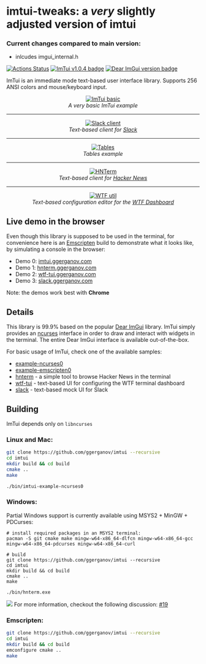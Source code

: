 imtui-tweaks: a *very* slightly adjusted version of imtui
=====
### Current changes compared to main version:
* inlcudes imgui_internal.h



[![Actions Status](https://github.com/ggerganov/imtui/workflows/CI/badge.svg)](https://github.com/ggerganov/imtui/actions)
[![ImTui v1.0.4 badge][changelog-badge]][changelog]
[![Dear ImGui version badge][imgui-version-badge]](https://github.com/ocornut/imgui)

ImTui is an immediate mode text-based user interface library. Supports 256 ANSI colors and mouse/keyboard input.

<p align="center">
  <a href="https://asciinema.org/a/JsUQsJyCchqlsQzm1P0CN4OJU">
    <img alt="ImTui basic" src="https://media.giphy.com/media/AcKDr9ZyW3RWyNZRg1/giphy.gif"></img>  
  </a>
  <br>
  <i>A very basic ImTui example</i>
</p>

---

<p align="center">
  <a href="https://slack.ggerganov.com">
    <img alt="Slack client" src="https://user-images.githubusercontent.com/1991296/180660513-e9471200-11b1-4e79-bec0-e2d313dfd6a6.gif"></img>  
  </a>
  <br>
  <i>Text-based client for <a href="https://slack.com">Slack</a></i>
</p>

---

<p align="center">
  <a href="https://imtui.ggerganov.com">
    <img alt="Tables" src="https://user-images.githubusercontent.com/1991296/140774086-285cb34f-0851-47b0-82e5-2e8a5bf174ac.gif"></img>  
  </a>
  <br>
  <i>Tables example</i>
</p>

---

<p align="center">
  <a href="https://github.com/ggerganov/hnterm">
    <img alt="HNTerm" src="https://user-images.githubusercontent.com/1991296/131371951-3af42be8-657e-4542-a46a-0370cfc431d8.gif"></img>  
  </a>
  <br>
  <i>Text-based client for <a href="https://news.ycombinator.com/news">Hacker News</a></i>
</p>

---

<p align="center">
  <a href="https://asciinema.org/a/VUKWZM70PxRCHueyPFXy9smU8">
    <img alt="WTF util" src="https://asciinema.org/a/VUKWZM70PxRCHueyPFXy9smU8.svg"></img>  
  </a>
  <br>
  <i>Text-based configuration editor for the <a href="https://wtfutil.com/">WTF Dashboard</a></i>
</p>

## Live demo in the browser

Even though this library is supposed to be used in the terminal, for convenience here is an [Emscripten](https://emscripten.org) build to demonstrate what it looks like, by simulating a console in the browser:

- Demo 0: [imtui.ggerganov.com](https://imtui.ggerganov.com/)
- Demo 1: [hnterm.ggerganov.com](https://hnterm.ggerganov.com/)
- Demo 2: [wtf-tui.ggerganov.com](https://wtf-tui.ggerganov.com/)
- Demo 3: [slack.ggerganov.com](https://slack.ggerganov.com/)

Note: the demos work best with **Chrome**

## Details

This library is 99.9% based on the popular [Dear ImGui](https://github.com/ocornut/imgui) library. ImTui simply provides an [ncurses](https://en.wikipedia.org/wiki/Ncurses) interface in order to draw and interact with widgets in the terminal. The entire Dear ImGui interface is available out-of-the-box.

For basic usage of ImTui, check one of the available samples:

- [example-ncurses0](https://github.com/ggerganov/imtui/blob/master/examples/ncurses0/main.cpp)
- [example-emscripten0](https://github.com/ggerganov/imtui/blob/master/examples/emscripten0/main.cpp)
- [hnterm](https://github.com/ggerganov/hnterm) - a simple tool to browse Hacker News in the terminal
- [wtf-tui](https://github.com/ggerganov/wtf-tui) - text-based UI for configuring the WTF terminal dashboard
- [slack](https://github.com/ggerganov/imtui/blob/master/examples/slack) - text-based mock UI for Slack

## Building

ImTui depends only on `libncurses`

###  Linux and Mac:

```bash
git clone https://github.com/ggerganov/imtui --recursive
cd imtui
mkdir build && cd build
cmake ..
make

./bin/imtui-example-ncurses0
```

### Windows:

Partial Windows support is currently available using MSYS2 + MinGW + PDCurses:

```
# install required packages in an MSYS2 terminal:
pacman -S git cmake make mingw-w64-x86_64-dlfcn mingw-w64-x86_64-gcc mingw-w64-x86_64-pdcurses mingw-w64-x86_64-curl

# build
git clone https://github.com/ggerganov/imtui --recursive
cd imtui
mkdir build && cd build
cmake ..
make

./bin/hnterm.exe
```
![](https://user-images.githubusercontent.com/1991296/103576542-fa5aef80-4edb-11eb-8340-4bd60a1f9fba.gif)
For more information, checkout the following discussion: [#19](https://github.com/ggerganov/imtui/discussions/19)

### Emscripten:

```bash
git clone https://github.com/ggerganov/imtui --recursive
cd imtui
mkdir build && cd build
emconfigure cmake ..
make
```

[changelog]: ./CHANGELOG.md
[changelog-badge]: https://img.shields.io/badge/changelog-ImTui%20v1.0.4-dummy
[imgui-version-badge]: https://img.shields.io/badge/Powered%20by%20Dear%20ImGui-v1.81-blue.svg

